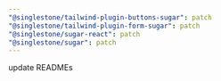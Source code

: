 ```yaml
---
"@singlestone/tailwind-plugin-buttons-sugar": patch
"@singlestone/tailwind-plugin-form-sugar": patch
"@singlestone/sugar-react": patch
"@singlestone/sugar": patch
---
```


update READMEs
